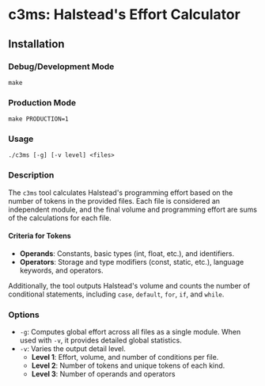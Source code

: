 # c3ms: Halstead's Effort Calculator

## Installation

### Debug/Development Mode

```shell
make
```

### Production Mode

```shell
make PRODUCTION=1
```

### Usage

```shell
./c3ms [-g] [-v level] <files>
```

### Description 

The `c3ms` tool calculates Halstead's programming effort based on the number of tokens in the provided files. Each file is considered an independent module, and the final volume and programming effort are sums of the calculations for each file.

#### Criteria for Tokens

- **Operands**: Constants, basic types (int, float, etc.), and identifiers.
- **Operators**: Storage and type modifiers (const, static, etc.), language keywords, and operators.

Additionally, the tool outputs Halstead's volume and counts the number of conditional statements, including `case`, `default`, `for`, `if`, and `while`.

### Options

- `-g`: Computes global effort across all files as a single module. When used with `-v`, it provides detailed global statistics.
- `-v`: Varies the output detail level.
  - **Level 1**: Effort, volume, and number of conditions per file.
  - **Level 2**: Number of tokens and unique tokens of each kind.
  - **Level 3**: Number of operands and operators
